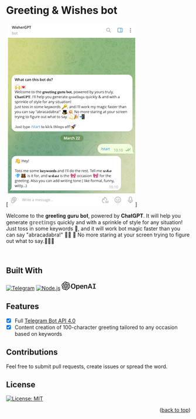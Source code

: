 <!-- Improved compatibility of back to top link: See: https://github.com/othneildrew/Best-README-Template/pull/73 -->
<a name="readme-top"></a>
<!--
*** Thanks for checking out the Best-README-Template. If you have a suggestion
*** that would make this better, please fork the repo and create a pull request
*** or simply open an issue with the tag "enhancement".
*** Don't forget to give the project a star!
*** Thanks again! Now go create something AMAZING! :D
-->
<br />
<div align="left">
<h1>Greeting & Wishes bot</h1>


[![WIP][product-screenshot]] <br>
 
Welcome to the 𝐠𝐫𝐞𝐞𝐭𝐢𝐧𝐠 𝐠𝐮𝐫𝐮 𝐛𝐨𝐭, powered by 𝐂𝐡𝐚𝐭𝐆𝐏𝐓. It will help you generate 𝕘𝕣𝕖𝕖𝕥𝕚𝕟𝕘𝕤 quickly and with a sprinkle of style for any situation!
Just toss in some keywords 🔑, and it will work bot magic faster than you can say "abracadabra!" 🎩💥 🚀
No more staring at your screen trying to figure out what to say.💫🎉📲  

<br>

## Built With
[![Telegram]][Telegram-url]
[![Node.js][Nodejs.com]][Nodejs-url]
[![openai]][openai-url]

## Features
- [x] Full [Telegram Bot API 4.0](https://core.telegram.org/bots/api) 
- [x] Content creation of 100-character greeting tailored to any occasion based on keywords

## Contributions

Feel free to submit pull requests, create issues or spread the word.

## License

[![License: MIT](https://img.shields.io/badge/License-MIT-yellow.svg)](https://opensource.org/licenses/MIT)


<p align="right">(<a href="#readme-top">back to top</a>)</p>

<!-- MARKDOWN LINKS & IMAGES -->
<!-- https://www.markdownguide.org/basic-syntax/#reference-style-links -->
[product-screenshot]: images/wisherGPTstart.png
[notion]: images/notion-48.png
[openai]: images/openai.png

[Nodejs.com]:https://img.shields.io/badge/Node.js-43853D?style=for-the-badge&logo=node.js&logoColor=white
[Nodejs-url]: https://nodejs.org
[Telegram]:https://img.shields.io/badge/Telegram-2CA5E0?style=for-the-badge&logo=telegram&logoColor=white
[Telegram-url]: https://telegram.org/
[notion-url]: https://www.notion.so/
[openai-url]: https://platform.openai.com/docs/introduction
